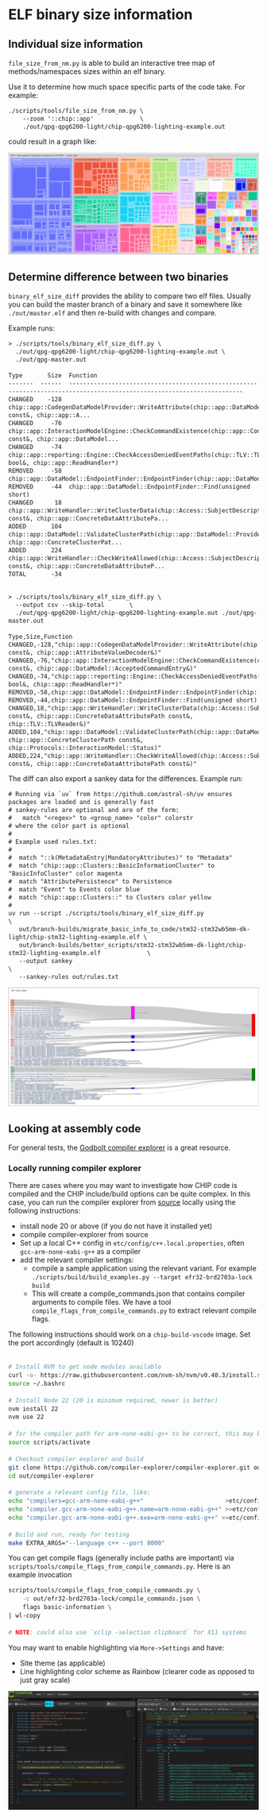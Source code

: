# ELF binary size information

## Individual size information

`file_size_from_nm.py` is able to build an interactive tree map of
methods/namespaces sizes within an elf binary.

Use it to determine how much space specific parts of the code take. For example:

```
./scripts/tools/file_size_from_nm.py \
    --zoom '::chip::app'             \
    ./out/qpg-qpg6200-light/chip-qpg6200-lighting-example.out
```

could result in a graph like:

![image](./FileSizeOutputExample.png)

## Determine difference between two binaries

`binary_elf_size_diff` provides the ability to compare two elf files. Usually
you can build the master branch of a binary and save it somewhere like
`./out/master.elf` and then re-build with changes and compare.

Example runs:

```
> ./scripts/tools/binary_elf_size_diff.py \
  ./out/qpg-qpg6200-light/chip-qpg6200-lighting-example.out \
  ./out/qpg-master.out

Type       Size  Function
-------  ------  -----------------------------------------------------------------------------------------------------------------------
CHANGED    -128  chip::app::CodegenDataModelProvider::WriteAttribute(chip::app::DataModel::WriteAttributeRequest const&, chip::app::A...
CHANGED     -76  chip::app::InteractionModelEngine::CheckCommandExistence(chip::app::ConcreteCommandPath const&, chip::app::DataModel...
CHANGED     -74  chip::app::reporting::Engine::CheckAccessDeniedEventPaths(chip::TLV::TLVWriter&, bool&, chip::app::ReadHandler*)
REMOVED     -58  chip::app::DataModel::EndpointFinder::EndpointFinder(chip::app::DataModel::ProviderMetadataTree*)
REMOVED     -44  chip::app::DataModel::EndpointFinder::Find(unsigned short)
CHANGED      18  chip::app::WriteHandler::WriteClusterData(chip::Access::SubjectDescriptor const&, chip::app::ConcreteDataAttributePa...
ADDED       104  chip::app::DataModel::ValidateClusterPath(chip::app::DataModel::ProviderMetadataTree*, chip::app::ConcreteClusterPat...
ADDED       224  chip::app::WriteHandler::CheckWriteAllowed(chip::Access::SubjectDescriptor const&, chip::app::ConcreteDataAttributeP...
TOTAL       -34


```

```
> ./scripts/tools/binary_elf_size_diff.py \
  --output csv --skip-total       \
  ./out/qpg-qpg6200-light/chip-qpg6200-lighting-example.out ./out/qpg-master.out

Type,Size,Function
CHANGED,-128,"chip::app::CodegenDataModelProvider::WriteAttribute(chip::app::DataModel::WriteAttributeRequest const&, chip::app::AttributeValueDecoder&)"
CHANGED,-76,"chip::app::InteractionModelEngine::CheckCommandExistence(chip::app::ConcreteCommandPath const&, chip::app::DataModel::AcceptedCommandEntry&)"
CHANGED,-74,"chip::app::reporting::Engine::CheckAccessDeniedEventPaths(chip::TLV::TLVWriter&, bool&, chip::app::ReadHandler*)"
REMOVED,-58,chip::app::DataModel::EndpointFinder::EndpointFinder(chip::app::DataModel::ProviderMetadataTree*)
REMOVED,-44,chip::app::DataModel::EndpointFinder::Find(unsigned short)
CHANGED,18,"chip::app::WriteHandler::WriteClusterData(chip::Access::SubjectDescriptor const&, chip::app::ConcreteDataAttributePath const&, chip::TLV::TLVReader&)"
ADDED,104,"chip::app::DataModel::ValidateClusterPath(chip::app::DataModel::ProviderMetadataTree*, chip::app::ConcreteClusterPath const&, chip::Protocols::InteractionModel::Status)"
ADDED,224,"chip::app::WriteHandler::CheckWriteAllowed(chip::Access::SubjectDescriptor const&, chip::app::ConcreteDataAttributePath const&)"

```

The diff can also export a sankey data for the differences. Example run:

```
# Running via `uv` from https://github.com/astral-sh/uv ensures packages are loaded and is generally fast
# sankey-rules are optional and are of the form:
#   match "<regex>" to <group_name> "color" colorstr
# where the color part is optional
#
# Example used rules.txt:
#
#  match "::k(MetadataEntry|MandatoryAttributes)" to "Metadata"
#  match "chip::app::Clusters::BasicInformationCluster" to "BasicInfoCluster" color magenta
#  match "AttributePersistence" to Persistence
#  match "Event" to Events color blue
#  match "chip::app::Clusters::" to Clusters color yellow
#
uv run --script ./scripts/tools/binary_elf_size_diff.py                                                   \
   out/branch-builds/migrate_basic_info_to_code/stm32-stm32wb5mm-dk-light/chip-stm32-lighting-example.elf \
   out/branch-builds/better_scripts/stm32-stm32wb5mm-dk-light/chip-stm32-lighting-example.elf             \
   --output sankey                                                                                        \
   --sankey-rules out/rules.txt
```

![image](./elf_size_example.png)

## Looking at assembly code

For general tests, the [Godbolt compiler explorer](https://godbolt.org) is a
great resource.

### Locally running compiler explorer

There are cases where you may want to investigate how CHIP code is compiled and
the CHIP include/build options can be quite complex. In this case, you can run
the compiler explorer from
[source](https://github.com/compiler-explorer/compiler-explorer) locally using
the following instructions:

-   install node 20 or above (if you do not have it installed yet)
-   compile compiler-explorer from source
-   Set up a local C++ config in `etc/config/c++.local.properties`, often
    `gcc-arm-none-eabi-g++` as a compiler
-   add the relevant compiler settings:
    -   compile a sample application using the relevant variant. For example
        `./scripts/build/build_examples.py --target efr32-brd2703a-lock build`
    -   This will create a compile_commands.json that contains compiler
        arguments to compile files. We have a tool
        `compile_flags_from_compile_commands.py` to extract relevant compile
        flags.

The following instructions should work on a `chip-build-vscode` image. Set the
port accordingly (default is 10240)

```sh

# Install NVM to get node modules available
curl -o- https://raw.githubusercontent.com/nvm-sh/nvm/v0.40.3/install.sh | bash
source ~/.bashrc

# Install Node 22 (20 is minimum required, newer is better)
nvm install 22
nvm use 22

# for the compiler path for arm-none-eabi-g++ to be correct, this may be needed
source scripts/activate

# Checkout compiler explorer and build
git clone https://github.com/compiler-explorer/compiler-explorer.git out/compiler-explorer
cd out/compiler-explorer

# generate a relevant config file, like:
echo "compilers=gcc-arm-none-eabi-g++"                       >etc/config/c++.local.properties
echo "compiler.gcc-arm-none-eabi-g++.name=arm-none-eabi-g++" >>etc/config/c++.local.properties
echo "compiler.gcc-arm-none-eabi-g++.exe=arm-none-eabi-g++" >>etc/config/c++.local.properties

# Build and run, ready for testing
make EXTRA_ARGS="--language c++ --port 8000"
```

You can get compile flags (generally include paths are important) via
`scripts/tools/compile_flags_from_compile_commands.py`. Here is an example
invocation

```sh
scripts/tools/compile_flags_from_compile_commands.py \
    -c out/efr32-brd2703a-lock/compile_commands.json \
    flags basic-information \
| wl-copy

# NOTE: could also use `xclip -selection clipboard` for X11 systems
```

You may want to enable highlighting via `More->Settings` and have:

-   Site theme (as applicable)
-   Line highlighting color scheme as Rainbow (clearer code as opposed to just
    gray scale)

![image](./godbolt_example.png)
